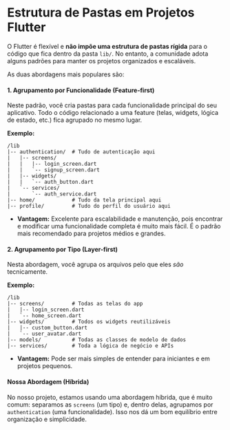 # Estrutura de Pastas em Projetos Flutter

O Flutter é flexível e **não impõe uma estrutura de pastas rígida** para o código que fica dentro da pasta `lib/`. No entanto, a comunidade adota alguns padrões para manter os projetos organizados e escaláveis.

As duas abordagens mais populares são:

#### 1. Agrupamento por Funcionalidade (Feature-first)

Neste padrão, você cria pastas para cada funcionalidade principal do seu aplicativo. Todo o código relacionado a uma feature (telas, widgets, lógica de estado, etc.) fica agrupado no mesmo lugar.

**Exemplo:**
```
/lib
|-- authentication/  # Tudo de autenticação aqui
|   |-- screens/
|   |   |-- login_screen.dart
|   |   `-- signup_screen.dart
|   |-- widgets/
|   |   `-- auth_button.dart
|   `-- services/
|       `-- auth_service.dart
|-- home/            # Tudo da tela principal aqui
|-- profile/         # Tudo do perfil do usuário aqui
```

- **Vantagem:** Excelente para escalabilidade e manutenção, pois encontrar e modificar uma funcionalidade completa é muito mais fácil. É o padrão mais recomendado para projetos médios e grandes.

#### 2. Agrupamento por Tipo (Layer-first)

Nesta abordagem, você agrupa os arquivos pelo que eles *são* tecnicamente.

**Exemplo:**
```
/lib
|-- screens/         # Todas as telas do app
|   |-- login_screen.dart
|   `-- home_screen.dart
|-- widgets/         # Todos os widgets reutilizáveis
|   |-- custom_button.dart
|   `-- user_avatar.dart
|-- models/          # Todas as classes de modelo de dados
|-- services/        # Toda a lógica de negócio e APIs
```

- **Vantagem:** Pode ser mais simples de entender para iniciantes e em projetos pequenos. 

#### Nossa Abordagem (Híbrida)

No nosso projeto, estamos usando uma abordagem híbrida, que é muito comum: separamos as `screens` (um tipo) e, dentro delas, agrupamos por `authentication` (uma funcionalidade). Isso nos dá um bom equilíbrio entre organização e simplicidade.
